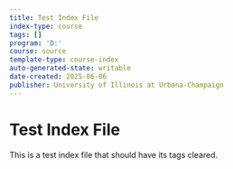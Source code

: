 ```yaml
---
title: Test Index File
index-type: course
tags: []
program: 'D:'
course: source
template-type: course-index
auto-generated-state: writable
date-created: 2025-06-06
publisher: University of Illinois at Urbana-Champaign
---
```


# Test Index File

This is a test index file that should have its tags cleared.
